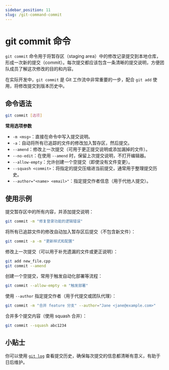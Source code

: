 ```yaml
---
sidebar_position: 11
slug: /git-command-commit
---
```


# git commit 命令

`git commit` 命令用于将暂存区（staging area）中的修改记录提交到本地仓库，形成一次新的提交（commit）。每次提交都应该包含一条清晰的提交说明，方便团队成员了解这次修改的目的和内容。

在实际开发中，`git commit` 是 Git 工作流中非常重要的一步，配合 `git add` 使用，将修改提交到版本历史中。



## 命令语法

```bash
git commit [选项]
```

**常用选项参数**

- `-m <msg>`：直接在命令中写入提交说明。
- `-a`：自动将所有已追踪的文件的修改加入暂存区，然后提交。
- `--amend`：修改上一次提交（可用于更正提交说明或添加漏掉的文件）。
- `--no-edit`：在使用 `--amend` 时，保留上次提交说明，不打开编辑器。
- `--allow-empty`：允许创建一个空提交（即使没有文件变更）。
- `--squash <commit>`：将指定的提交压缩进当前提交，通常用于整理提交历史。
- `--author="<name> <email>"`：指定提交作者信息（用于代他人提交）。



## 使用示例

提交暂存区中的所有内容，并添加提交说明：

```bash
git commit -m "修复登录功能的逻辑错误"
```

将所有已追踪文件的修改自动加入暂存区后提交（不包含新文件）：

```bash
git commit -a -m "更新样式和配置"
```

修改上一次提交（可以用于补充遗漏的文件或更正说明）：

```bash
git add new_file.cpp
git commit --amend
```

创建一个空提交，常用于触发自动化部署等流程：

```bash
git commit --allow-empty -m "触发部署"
```

使用 `--author` 指定提交作者（用于代提交或团队代理）：

```bash
git commit -m "合并 feature 分支" --author="Jane <jane@example.com>"
```

合并多个提交内容（使用 squash 合并）：

```bash
git commit --squash abc1234
```



## 小贴士

你可以使用 [`git log`](/git/git-command-log/) 查看提交历史，确保每次提交的信息都清晰有意义，有助于日后维护。
